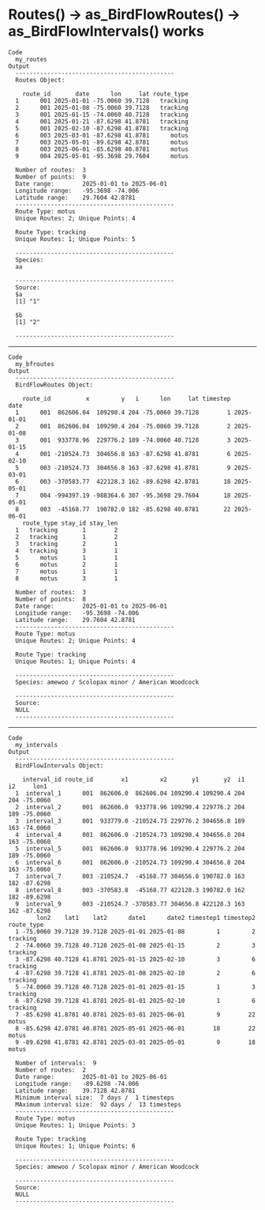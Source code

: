 # Routes() -> as_BirdFlowRoutes() -> as_BirdFlowIntervals() works

    Code
      my_routes
    Output
      --------------------------------------------- 
      Routes Object: 
      
        route_id       date      lon     lat route_type
      1      001 2025-01-01 -75.0060 39.7128   tracking
      2      001 2025-01-08 -75.0060 39.7128   tracking
      3      001 2025-01-15 -74.0060 40.7128   tracking
      4      001 2025-01-21 -87.6298 41.8781   tracking
      5      001 2025-02-10 -87.6298 41.8781   tracking
      6      003 2025-03-01 -87.6298 41.8781      motus
      7      003 2025-05-01 -89.6298 42.8781      motus
      8      003 2025-06-01 -85.6298 40.8781      motus
      9      004 2025-05-01 -95.3698 29.7604      motus
      
      Number of routes:  3 
      Number of points:  9 
      Date range:        2025-01-01 to 2025-06-01 
      Longitude range:   -95.3698 -74.006 
      Latitude range:    29.7604 42.8781 
      --------------------------------------------- 
      Route Type: motus
      Unique Routes: 2; Unique Points: 4
      
      Route Type: tracking
      Unique Routes: 1; Unique Points: 5
       
      --------------------------------------------- 
      Species:
      aa
      
      --------------------------------------------- 
      Source:
      $a
      [1] "1"
      
      $b
      [1] "2"
      
      --------------------------------------------- 

---

    Code
      my_bfroutes
    Output
      --------------------------------------------- 
      BirdFlowRoutes Object: 
      
        route_id          x         y   i      lon     lat timestep       date
      1      001  862606.04  109290.4 204 -75.0060 39.7128        1 2025-01-01
      2      001  862606.04  109290.4 204 -75.0060 39.7128        2 2025-01-08
      3      001  933778.96  229776.2 189 -74.0060 40.7128        3 2025-01-15
      4      001 -210524.73  304656.8 163 -87.6298 41.8781        6 2025-02-10
      5      003 -210524.73  304656.8 163 -87.6298 41.8781        9 2025-03-01
      6      003 -370583.77  422128.3 162 -89.6298 42.8781       18 2025-05-01
      7      004 -994397.19 -988364.6 307 -95.3698 29.7604       18 2025-05-01
      8      003  -45168.77  190782.0 182 -85.6298 40.8781       22 2025-06-01
        route_type stay_id stay_len
      1   tracking       1        2
      2   tracking       1        2
      3   tracking       2        1
      4   tracking       3        1
      5      motus       1        1
      6      motus       2        1
      7      motus       1        1
      8      motus       3        1
      
      Number of routes:  3 
      Number of points:  8 
      Date range:        2025-01-01 to 2025-06-01 
      Longitude range:   -95.3698 -74.006 
      Latitude range:    29.7604 42.8781 
      --------------------------------------------- 
      Route Type: motus
      Unique Routes: 2; Unique Points: 4
      
      Route Type: tracking
      Unique Routes: 1; Unique Points: 4
       
      --------------------------------------------- 
      Species: amewoo / Scolopax minor / American Woodcock 
      
      --------------------------------------------- 
      Source:
      NULL
      --------------------------------------------- 

---

    Code
      my_intervals
    Output
      --------------------------------------------- 
      BirdFlowIntervals Object: 
      
        interval_id route_id        x1         x2       y1       y2  i1  i2     lon1
      1  interval_1      001  862606.0  862606.04 109290.4 109290.4 204 204 -75.0060
      2  interval_2      001  862606.0  933778.96 109290.4 229776.2 204 189 -75.0060
      3  interval_3      001  933779.0 -210524.73 229776.2 304656.8 189 163 -74.0060
      4  interval_4      001  862606.0 -210524.73 109290.4 304656.8 204 163 -75.0060
      5  interval_5      001  862606.0  933778.96 109290.4 229776.2 204 189 -75.0060
      6  interval_6      001  862606.0 -210524.73 109290.4 304656.8 204 163 -75.0060
      7  interval_7      003 -210524.7  -45168.77 304656.8 190782.0 163 182 -87.6298
      8  interval_8      003 -370583.8  -45168.77 422128.3 190782.0 162 182 -89.6298
      9  interval_9      003 -210524.7 -370583.77 304656.8 422128.3 163 162 -87.6298
            lon2    lat1    lat2      date1      date2 timestep1 timestep2 route_type
      1 -75.0060 39.7128 39.7128 2025-01-01 2025-01-08         1         2   tracking
      2 -74.0060 39.7128 40.7128 2025-01-08 2025-01-15         2         3   tracking
      3 -87.6298 40.7128 41.8781 2025-01-15 2025-02-10         3         6   tracking
      4 -87.6298 39.7128 41.8781 2025-01-08 2025-02-10         2         6   tracking
      5 -74.0060 39.7128 40.7128 2025-01-01 2025-01-15         1         3   tracking
      6 -87.6298 39.7128 41.8781 2025-01-01 2025-02-10         1         6   tracking
      7 -85.6298 41.8781 40.8781 2025-03-01 2025-06-01         9        22      motus
      8 -85.6298 42.8781 40.8781 2025-05-01 2025-06-01        18        22      motus
      9 -89.6298 41.8781 42.8781 2025-03-01 2025-05-01         9        18      motus
      
      Number of intervals:  9 
      Number of routes:  2 
      Date range:        2025-01-01 to 2025-06-01 
      Longitude range:   -89.6298 -74.006 
      Latitude range:    39.7128 42.8781 
      Minimum interval size:  7 days /  1 timesteps 
      MAximum interval size:  92 days /  13 timesteps 
      --------------------------------------------- 
      Route Type: motus
      Unique Routes: 1; Unique Points: 3
      
      Route Type: tracking
      Unique Routes: 1; Unique Points: 6
       
      --------------------------------------------- 
      Species: amewoo / Scolopax minor / American Woodcock 
      
      --------------------------------------------- 
      Source:
      NULL
      --------------------------------------------- 

